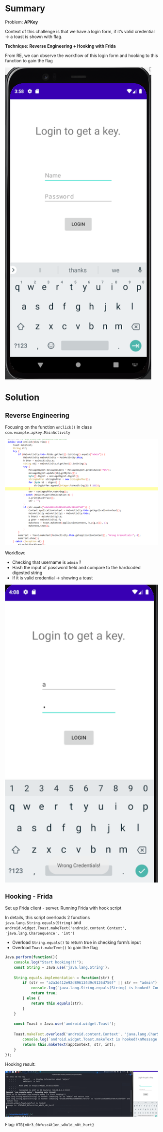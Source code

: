 # Summary

Problem: **APKey**

Context of this challenge is that we have a login form, if it’s valid credential → a toast is shown with flag.

**Technique: Reverse Engineering + Hooking with Frida**

From RE, we can observe the workflow of this login form and hooking to this function to gain the flag

![img_1.png](img_1.png)

# Solution

## Reverse Engineering

Focusing on the function `onClick()` in class `com.example.apkey.MainActivity` 

![img.png](img.png)

Workflow:

- Checking that username is `admin` ?
- Hash the input of password field and compare to the hardcoded digested string
- If it is valid credential → showing a toast

![img_2.png](img_2.png)
## Hooking - Frida

Set up Frida client - server. Running Frida with hook script

In details, this script overloads 2 functions `java.lang.String.equals(String)` and `android.widget.Toast.makeText('android.content.Context', 'java.lang.CharSequence', 'int')` 

- Overload `String.equals()` to return true in checking form’s input
- Overload `Toast.makeText()` to gain the flag

```javascript
Java.perform(function(){
    console.log("Start hooking!!!");
    const String = Java.use('java.lang.String');

    String.equals.implementation = function(str) {
        if (str == "a2a3d412e92d896134d9c9126d756f" || str == "admin") {
            console.log(`java.lang.String.equals(String) is hooked! Comparing "${this}" to "${str}" and return true`);
            return true;
        } else {
            return this.equals(str);
        }
    }
    
    const Toast = Java.use('android.widget.Toast');

    Toast.makeText.overload('android.content.Context', 'java.lang.CharSequence', 'int').implementation = function(appContext, str, int) {
        console.log(`android.widget.Toast.makeText is hooked!\nMessage is: ${str}`);
        return this.makeText(appContext, str, int);
    }
});
```

Hooking result:

![img_3.png](img_3.png)

Flag: `HTB{m0r3_0bfusc4t1on_w0uld_n0t_hurt}`